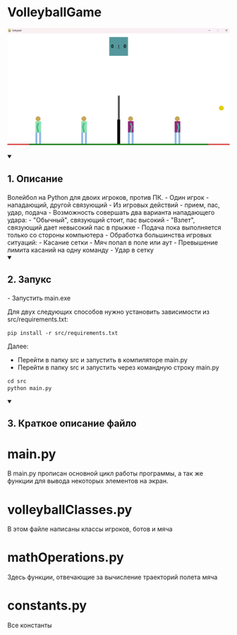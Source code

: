 # VolleyballGame

![Логотип](images/screenshot.png)


<details open>
  <summary>
    <h2>
      <p>
        1. Описание
      </p>
    </h2>
  </summary> 
        Волейбол на Python для двоих игроков, против ПК.
        - Один игрок - нападающий, другой связующий
        - Из игровых действий - прием, пас, удар, подача
        - Возможность совершать два варианта нападающего удара:
            - "Обычный", связующий стоит, пас высокий
            - "Взлет", связующий дает невысокий пас в прыжке
        - Подача пока выполняется только со стороны компьютера
        - Обработка большинства игровых ситуаций:
            - Касание сетки
            - Мяч попал в поле или аут
            - Превышение лимита касаний на одну команду
            - Удар в сетку
</details>

<details open>
  <summary>
    <h2>
      <p>
        2. Запукс
      </p>
    </h2>
  </summary> 
- Запустить main.exe

Для двух следующих способов нужно установить зависимости из src/requirements.txt:

```
pip install -r src/requirements.txt
```

Далее:
- Перейти в папку src и запустить в компиляторе main.py
- Перейти в папку src и запустить через командную строку main.py

```
cd src
python main.py
```
</details>

<details open>
  <summary>
    <h2>
      <p>
        3. Краткое описание файло
      </p>
    </h2>
  </summary> 

# main.py
В main.py прописан основной цикл работы программы, а так же функции для вывода некоторых элементов на экран.

# volleyballClasses.py
В этом файле написаны классы игроков, ботов и мяча

# mathOperations.py
Здесь функции, отвечающие за вычисление траекторий полета мяча

# constants.py
Все константы

</details>